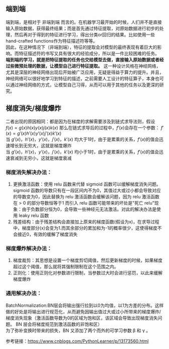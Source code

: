 ## 端到端  
端到端，是相对于 非端到端 而言的。在机器学习最开始的时候，人们并不是直接输入原始数据，获得最终结果；而是首先通过特征提取，对原始数据进行初步的处理，然后再对于得到的特征进行学习，得出分类or回归的结果。比如使用一些hand-crafted functions作为特征描述符等等。  
因此，在这种情况下（非端到端），特征的提取会对模型的最终表现有着巨大的影响。而特征描述符的书写又具有很大的经验成分，所以是一件比较困难的任务。  
**端到端的学习，就是把特征提取的任务也交给模型去做，直接输入原始数据或者经过些微预处理的数据，让模型自己进行特征提取。** 这一种设计风格在神经网络，尤其是深层的神经网络出现后开始被广泛应用，无疑是得益于算力的提升。并且，神经网络可以很好地学习到特征的描述，之前需要人工设计的特征算子，本身也可以通过神经网络的方式，让模型自己习得，从而可以用于其他的任务以及更深的研究。  

## 梯度消失/梯度爆炸
二者出现的原因相同：都是因为在梯度的求解需要涉及到链式求导法则，假设 $f(x) = g(x)h(x)y(x)j(x)k(x)$ 那么在链式求导后的过程中，$f'(x)$会存在一个参数： 
$`f'(x) = g'(x)h'(x)y'(x)j'(x)k'(x)`$  
当 $g'(x)，h'(x)，y'(x)，j'(x)，k'(x)$ 均大于1时，由于是累乘的关系，$f'(x)$的值会迅速增长到无穷大，这就是梯度爆炸  
当 $g'(x)，h'(x)，y'(x)，j'(x)，k'(x)$ 均小于1时，由于是累乘的关系，$f'(x)$的值会迅速衰减到无穷小，这就是梯度衰减  

### 梯度消失解决办法：  
1. 更换激活函数：使用 relu 函数来代替 sigmoid 函数可以缓解梯度消失问题。sigmoid 函数的导数只有在一段区间内不为0，其值过大或过小都会导致对应的导数变为0，因此替换为 relu 激活函数会缓解该问题，因为 relu 激活函数在 > 0 的部分导数恒等于1
   而引入 relu 函数可能带来的坏处是"死亡 relu"现象：由于负数部分恒为0，会导致一些神经元无法激活。对此的解决办法是使用 leaky relu 函数
2. 残差结构：由于残差结构会直接加上原来的梯度函数(假设为x)，在求导过程中，梯度部分(x)会变为1.而其余部分的累加和为-1的概率很少，这使得梯度不会接近0，有效的缓解了梯度消失

### 梯度爆炸解决办法：  
1. 梯度裁剪：其思想是设置一个梯度剪切阈值，然后更新梯度的时候，如果梯度超过这个阈值，那么就将其强制限制在这个范围之内。
2. 正则化：使用正则化对参数进行限制，当参数过大时会进行惩罚，以此来缓解梯度爆炸

### 通用解决办法：
BatchNormalization:BN层会将输出强行拉到以0为均值，以1为方差的分布。这样做的好处是将输出进行规范化，从而避免因输出值过大或过小所带来的梯度爆炸/梯度消失现象（激活函数导数为0的区域为饱和区，该区域会导致出现梯度消失问题。 BN 层会将梯度规范到激活函数的非饱和区）  
为了弥补变换时带来的损失，BN 又添加了两个而外的可学习参数 β 和 γ 。  

参考链接：https://www.cnblogs.com/PythonLearner/p/13173560.html
